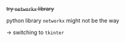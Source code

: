~~try `networkx` library~~

python library `networkx` might not be the way

-> switching to `tkinter`

